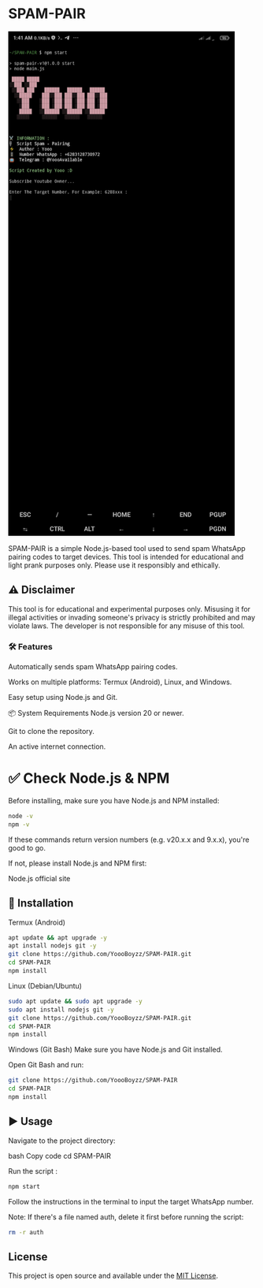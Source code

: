 
# SPAM-PAIR

![Banner](banner.png)

SPAM-PAIR is a simple Node.js-based tool used to send spam WhatsApp pairing codes to target devices. This tool is intended for educational and light prank purposes only. Please use it responsibly and ethically.

## ⚠️ Disclaimer
This tool is for educational and experimental purposes only.
Misusing it for illegal activities or invading someone's privacy is strictly prohibited and may violate laws. The developer is not responsible for any misuse of this tool.

### 🛠️ Features
Automatically sends spam WhatsApp pairing codes.

Works on multiple platforms: Termux (Android), Linux, and Windows.

Easy setup using Node.js and Git.

📦 System Requirements
Node.js version 20 or newer.

Git to clone the repository.

An active internet connection.

# ✅ Check Node.js & NPM
Before installing, make sure you have Node.js and NPM installed:

```bash
node -v
npm -v
```
If these commands return version numbers (e.g. v20.x.x and 9.x.x), you're good to go.

If not, please install Node.js and NPM first:

Node.js official site

## 🚀 Installation
Termux (Android)
```bash
apt update && apt upgrade -y
apt install nodejs git -y
git clone https://github.com/YoooBoyzz/SPAM-PAIR.git
cd SPAM-PAIR
npm install
```

Linux (Debian/Ubuntu)
```bash
sudo apt update && sudo apt upgrade -y
sudo apt install nodejs git -y
git clone https://github.com/YoooBoyzz/SPAM-PAIR.git
cd SPAM-PAIR
npm install
```


Windows (Git Bash)
Make sure you have Node.js and Git installed.

Open Git Bash and run:

```bash
git clone https://github.com/YoooBoyzz/SPAM-PAIR
cd SPAM-PAIR
npm install
```


## ▶️ Usage
Navigate to the project directory:

bash
Copy code
cd SPAM-PAIR

Run the script :
```bash
npm start
```
Follow the instructions in the terminal to input the target WhatsApp number.


Note: If there's a file named auth, delete it first before running the script:

```bash
rm -r auth
```

## License

This project is open source and available under the [MIT License](LICENSE).

